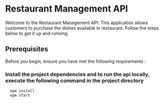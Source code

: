 # Restaurant Management API

Welcome to the Restaurant Management API. This application allows customers to purchase the dishes available in restaurant. Follow the steps below to get it up and running.

## Prerequisites

Before you begin, ensure you have met the following requirements :

### Install the project dependencies and to run the api locally, execute the following command in the project directory 
```
  npm install
  npm start
```

